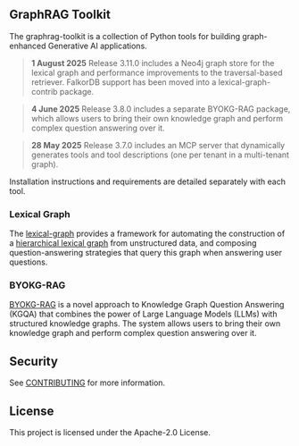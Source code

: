 ## GraphRAG Toolkit

The graphrag-toolkit is a collection of Python tools for building graph-enhanced Generative AI applications.

> **1 August 2025** Release 3.11.0 includes a Neo4j graph store for the lexical graph and performance improvements to the traversal-based retriever. FalkorDB support has been moved into a lexical-graph-contrib package.

> **4 June 2025** Release 3.8.0 includes a separate BYOKG-RAG package, which allows users to bring their own knowledge graph and perform complex question answering over it.

> **28 May 2025** Release 3.7.0 includes an MCP server that dynamically generates tools and tool descriptions (one per tenant in a multi-tenant graph).

Installation instructions and requirements are detailed separately with each tool.

### Lexical Graph

The [lexical-graph](./lexical-graph/) provides a framework for automating the construction of a [hierarchical lexical graph](./docs/lexical-graph/graph-model.md) from unstructured data, and composing question-answering strategies that query this graph when answering user questions.

### BYOKG-RAG

[BYOKG-RAG](./byokg-rag/) is a novel approach to Knowledge Graph Question Answering (KGQA) that combines the power of Large Language Models (LLMs) with structured knowledge graphs. The system allows users to bring their own knowledge graph and perform complex question answering over it.

## Security

See [CONTRIBUTING](CONTRIBUTING.md#security-issue-notifications) for more information.

## License

This project is licensed under the Apache-2.0 License.

